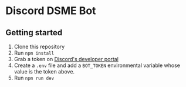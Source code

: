 # Discord DSME Bot

## Getting started

1. Clone this repository
2. Run `npm install`
3. Grab a token on [Discord's developer portal](https://discordapp.com/developers/applications)
4. Create a `.env` file and add a `BOT_TOKEN` environmental variable whose value is the token above.
5. Run `npm run dev`
